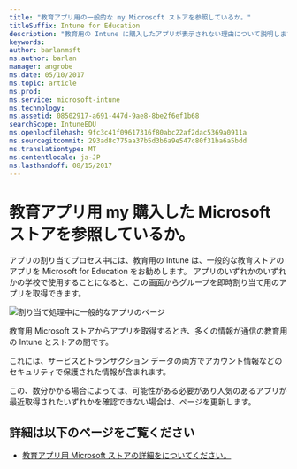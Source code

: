 ```yaml
---
title: "教育アプリ用の一般的な my Microsoft ストアを参照しているか。"
titleSuffix: Intune for Education
description: "教育用の Intune に購入したアプリが表示されない理由について説明します。"
keywords: 
author: barlanmsft
ms.author: barlan
manager: angrobe
ms.date: 05/10/2017
ms.topic: article
ms.prod: 
ms.service: microsoft-intune
ms.technology: 
ms.assetid: 08502917-a691-447d-9ae8-8be2f6ef1b68
searchScope: IntuneEDU
ms.openlocfilehash: 9fc3c41f09617316f80abc22af2dac5369a0911a
ms.sourcegitcommit: 293ad8c775aa37b5d3b6a9e547c80f31ba6a5bdd
ms.translationtype: MT
ms.contentlocale: ja-JP
ms.lasthandoff: 08/15/2017
---
```

# <a name="where-are-my-acquired-microsoft-store-for-education-apps"></a>教育アプリ用 my 購入した Microsoft ストアを参照しているか。

アプリの割り当てプロセス中には、教育用の Intune は、一般的な教育ストアのアプリを Microsoft for Education をお勧めします。 アプリのいずれかのいずれかの学校で使用することになると、この画面からグループを即時割り当て用のアプリを取得できます。

  ![割り当て処理中に一般的なアプリのページ](./media/apps-006-add-popular-apps.png)

教育用 Microsoft ストアからアプリを取得するとき、多くの情報が通信の教育用の Intune とストアの間です。

これには、サービスとトランザクション データの両方でアカウント情報などのセキュリティで保護された情報が含まれます。

この、数分かかる場合によっては、可能性がある必要があり人気のあるアプリが最近取得されたいずれかを確認できない場合は、ページを更新します。

## <a name="find-out-more"></a>詳細は以下のページをご覧ください

- [教育アプリ用 Microsoft ストアの詳細をについてください。](https://docs.microsoft.com/microsoft-store/find-and-acquire-apps-overview)
